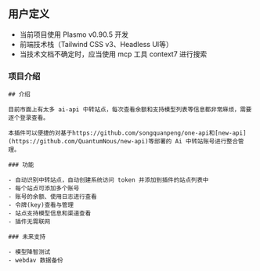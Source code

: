 ## 用户定义
- 当前项目使用 Plasmo v0.90.5 开发
- 前端技术栈（Tailwind CSS v3、Headless UI等）
- 当技术文档不确定时，应当使用 mcp 工具 context7 进行搜索

### 项目介绍
```
## 介绍

目前市面上有太多 ai-api 中转站点，每次查看余额和支持模型列表等信息都非常麻烦，需要逐个登录查看。

本插件可以便捷的对基于https://github.com/songquanpeng/one-api和[new-api](https://github.com/QuantumNous/new-api)等部署的 Ai 中转站账号进行整合管理。

### 功能

- 自动识别中转站点，自动创建系统访问 token 并添加到插件的站点列表中
- 每个站点可添加多个账号
- 账号的余额、使用日志进行查看
- 令牌(key)查看与管理
- 站点支持模型信息和渠道查看
- 插件无需联网

### 未来支持

- 模型降智测试
- webdav 数据备份
```
